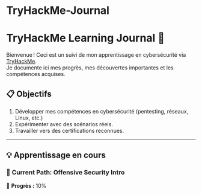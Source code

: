 # TryHackMe-Journal
# TryHackMe Learning Journal 🚀

Bienvenue ! Ceci est un suivi de mon apprentissage en cybersécurité via [TryHackMe](https://www.tryhackme.com).  
Je documente ici mes progrès, mes découvertes importantes et les compétences acquises.

## 📋 Objectifs
1. Développer mes compétences en cybersécurité (pentesting, réseaux, Linux, etc.)
2. Expérimenter avec des scénarios réels.
3. Travailler vers des certifications reconnues.

---

## 💡 Apprentissage en cours
### 🌱 **Current Path**: Offensive Security Intro
🤖 **Progrès :** 10%  

